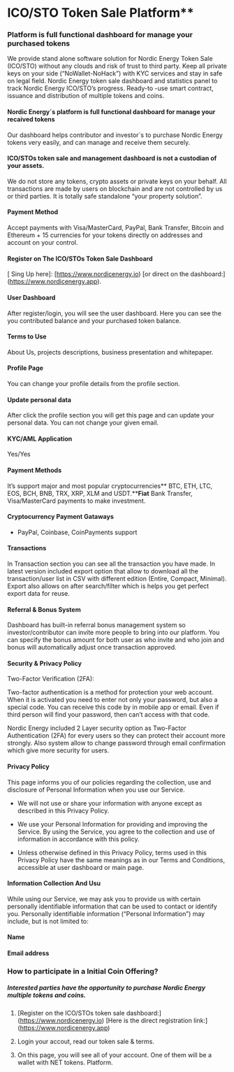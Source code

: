 
# ICO/STO Token Sale Platform**


### Platform is full functional dashboard for manage your purchased tokens

We provide stand alone software solution for Nordic Energy Token Sale (ICO/STO) without any clouds and risk of trust to third party. Keep all private keys on your side (“NoWallet-NoHack”) with KYC services and stay in safe on legal field. Nordic Energy token sale dashboard and statistics panel to track Nordic Energy ICO/STO’s progress. Ready-to -use smart contract, issuance and distribution of multiple tokens and coins.



#### Nordic Energy´s platform is full functional dashboard for manage your recaived tokens

Our dashboard helps contributor and investor´s to purchase Nordic Energy tokens very easily, and can manage and receive them securely.



#### ICO/STOs token sale and management dashboard is not a custodian of your assets.

We do not store any tokens, crypto assets or private keys on your behalf. All transactions are made by users on blockchain and are not controlled by us or third parties. It is totally safe standalone “your property solution”.



#### Payment Method

Accept payments with Visa/MasterCard, PayPal, Bank Transfer, Bitcoin and Ethereum + 15 currencies for your tokens directly on addresses and account on your control.



#### Register on The ICO/STOs Token Sale Dashboard

[ Sing Up here]: [https://www.nordicenergy.io) [or direct on the dashboard:] (https://www.nordicenergy.app).



#### User Dashboard

After register/login, you will see the user dashboard. Here you can see the you contributed balance and your purchased token balance.


#### Terms to Use

About Us, projects descriptions, business presentation and whitepaper.


#### Profile Page

You can change your profile details from the profile section.


#### Update personal data

After click the profile section you will get this page and can update your personal data. You can not change your given email.



#### KYC/AML Application

Yes/Yes


#### Payment Methods

It’s support major and most popular cryptocurrencies** BTC, ETH, LTC, EOS, BCH, BNB, TRX, XRP, XLM and USDT.****Fiat** Bank Transfer, Visa/MasterCard payments to make investment.



#### Cryptocurrency Payment Gataways

- PayPal, Coinbase, CoinPayments support


#### Transactions

In Transaction section you can see all the transaction you have made. In latest version included export option that allow to download all the transaction/user list in CSV with different edition (Entire, Compact, Minimal). Export also allows on after search/filter which is helps you get perfect export data for reuse.



#### Referral & Bonus System

Dashboard has built-in referral bonus management system so investor/contributor can invite more people to bring into our platform. You can specify the bonus amount for both user as who invite and who join and bonus will automatically adjust once transaction approved.


#### Security & Privacy Policy

Two-Factor Verification (2FA):

Two-factor authentication is a method for protection your web account. When it is activated you need to enter not only your password, but also a special code. You can receive this code by in mobile app or email. Even if third person will find your password, then can’t access with that code.

Nordic Energy included 2 Layer security option as Two-Factor Authentication (2FA) for every users so they can protect their account more strongly. Also system allow to change password through email confirmation which give more security for users.




#### Privacy Policy

This page informs you of our policies regarding the collection, use and disclosure of Personal Information when you use our Service.

- We will not use or share your information with anyone except as described in this Privacy Policy.

- We use your Personal Information for providing and improving the Service. By using the Service, you agree to the collection and use of information in accordance with this policy.

- Unless otherwise defined in this Privacy Policy, terms used in this Privacy Policy have the same meanings as in our Terms and Conditions, accessible at user dashboard or main page.



#### Information Collection And Usu

While using our Service, we may ask you to provide us with certain personally identifiable information that can be used to contact or identify you. Personally identifiable information (“Personal Information”) may include, but is not limited to:


#### Name

#### Email address



### How to participate in a Initial Coin Offering?

##### Interested parties have the opportunity to purchase Nordic Energy multiple tokens and coins.


1. [Register on the ICO/STOs token sale dashboard:] (https://www.nordicenergy.io) [Here is the direct registration link:] (https://www.nordicenergy.app)

2. Login your accout, read our token sale & terms.

3. On this page, you will see all of your account. One of them will be a wallet with NET tokens.
Platform.


